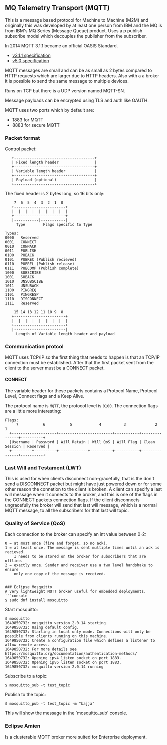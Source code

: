 ## MQ Telemetry Transport (MQTT)
This is a message based protocol for Machine to Machine (M2M) and originally
this was developed by at least one person from IBM and the MQ is from IBM's
MQ Series (Message Queue) product. Uses a p publish subscribe model which
decouples the publisher from the subscriber.

In 2014 MQTT 3.1.1 became an official OASIS Standard.
* [v3.1.1 specification][v3]
* [v5.0 specification][v5]

MQTT messages are small and can be as small as 2 bytes compared to HTTP requests
which are larger due to HTTP headers. Also with a a broker it is possible to
send the same message to multiple devices.

Runs on TCP but there is a UDP version named MQTT-SN.

Message payloads can be encrypted using TLS and auth like OAUTH.

MQTT uses two ports which by default are:
* 1883 for MQTT
* 8883 for secure MQTT

### Packet format
Control packet:
```
   +------------------------------------+
   | Fixed length header                |
   +------------------------------------+
   | Variable length header             |
   +------------------------------------+
   | Payload (optional)                 |
   +------------------------------------+
```
The fixed header is 2 bytes long, so 16 bits only:
```
    7  6  5  4  3  2  1  0
   +-----------------------+
   |  |  |  |  |  |  |  |  |
   +-----------------------+
   |-----------|-----------|
     Type        Flags specific to Type

Types:
0000   Reserved
0001   CONNECT
0010   CONNACK
0011   PUBLISH
0100   PUBACK
0101   PUBREC (Publish recieved)
0110   PUBREL (Publish release)
0111   PUBCOMP (Publish complete)
1000   SUBSCRIBE
1001   SUBACK
1010   UNSUBSCIBE
1011   UNSUBACK
1100   PINGREQ
1101   PINGRESP
1110   DISCONNECT
1111   Reserved

    15 14 13 12 11 10 9  8
   +-----------------------+
   |  |  |  |  |  |  |  |  |
   +-----------------------+
   |-----------------------|
     Length of Variable length header and payload
```

### Communication protcol
MQTT uses TCP/IP so the first thing that needs to happen is that an TCP/IP
connection must be established. After that the first packet sent from the client
to the server must be a CONNECT packet.

#### CONNECT
The variable header for these packets contains a Protocol Name, Protocol Level,
Connect flags and a Keep Alive.

The protocol name is `MQTT`, the protocol level is `0100`. The connection flags
are a little more interesting:
```
Flags:
     7           6           5            4          3             2            1
  +---------+----------+-------------+----------+-----------+---------------+----------+
  |Username | Password | Will Retain | Will QoS | Will Flag | Clean Session | Reserved |
  +---------+----------+-------------+----------+-----------+---------------+----------+
```


### Last Will and Testament (LWT)
This is used for when clients disconnect non-gracefully, that is the don't send
a DISCONNECT packet but might have just powered down or for some other reason
the connetion to the client is broken. 
A client can specify a last will message when it connects to the broker, and
this is one of the flags in the CONNECT packets connection flags.
If the client disconnects ungracefully the broker will send that last will
message, which is a normal MQTT message, to all the subscribers for that last
will topic.




### Quality of Service (QoS)
Each connection to the broker can specify an int value between 0-2:
```
0 = at most once (fire and forget, so no ack).
1 = at least once. The message is sent multiple times until an ack is recieved.
    I needs to be stored on the broker for subscribers that are offline.
2 = exactly once. Sender and receiver use a two level handshake to ensure
    only one copy of the message is received.


### Eclipse Mosquitto
A very lightweight MQTT broker useful for embedded deployments.
```console
$ sudo dnf install mosquitto
```

Start mosquitto:
```console
$ mosquitto
1649850732: mosquitto version 2.0.14 starting
1649850732: Using default config.
1649850732: Starting in local only mode. Connections will only be possible from clients running on this machine.
1649850732: Create a configuration file which defines a listener to allow remote access.
1649850732: For more details see https://mosquitto.org/documentation/authentication-methods/
1649850732: Opening ipv4 listen socket on port 1883.
1649850732: Opening ipv6 listen socket on port 1883.
1649850732: mosquitto version 2.0.14 running
```

Subscribe to a topic:
```console
$ mosquitto_sub -t test_topic
```
Publish to the topic:
```console
$ mosquitto_pub -t test_topic -m "bajja"
```
This will show the message in the `mosquitto_sub' console.

### Eclipse Amien
Is a clusterable MQTT broker more suited for Enterprise deployment.

[v3]: http://docs.oasis-open.org/mqtt/mqtt/v3.1.1/os/mqtt-v3.1.1-os.html#_Toc398718008
[v5]: https://docs.oasis-open.org/mqtt/mqtt/v5.0/mqtt-v5.0.html
